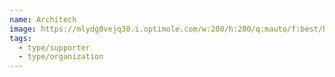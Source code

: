 ```yaml
---
name: Architech
image: https://mlydg0vejq30.i.optimole.com/w:200/h:200/q:mauto/f:best/https://civictech.ca/wp-content/uploads/2016/08/logo-architech.png
tags:
  - type/supporter
  - type/organization
---
```

